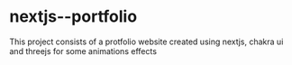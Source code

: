 # nextjs--portfolio
This project consists of a protfolio website created using nextjs, chakra ui and threejs for some animations effects
